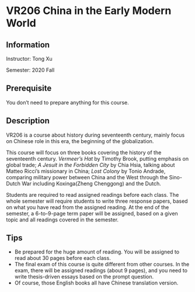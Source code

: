 # VR206 China in the Early Modern World

## Information

Instructor: Tong Xu

Semester: 2020 Fall

## Prerequisite

You don’t need to prepare anything for this course.

## Description

VR206 is a course about history during seventeenth century, mainly focus on Chinese role in this era, the beginning of the globalization.

This course will focus on three books covering the history of the seventeenth century. *Vermeer’s Hat* by Timothy Brook, putting emphasis on global trade; *A Jesuit in the Forbidden City* by Chia Hsia, talking about Matteo Ricci’s missionary in China; *Lost Colony* by Tonio Andrade, comparing military power between China and the West through the Sino-Dutch War including Koxinga(Zheng Chenggong) and the Dutch.

Students are required to read assigned readings before each class. The whole semester will require students to write three response papers, based on what you have read from the assigned reading. At the end of the semester, a 6-to-9-page term paper will be assigned, based on a given topic and all readings covered in the semester.

## Tips

- Be prepared for the huge amount of reading. You will be assigned to read about 30 pages before each class.
- The final exam of this course is quite different from other courses. In the exam, there will be assigned readings (about 9 pages), and you need to write thesis-driven essays based on the prompt question.
- Of course, those English books all have Chinese translation version.

